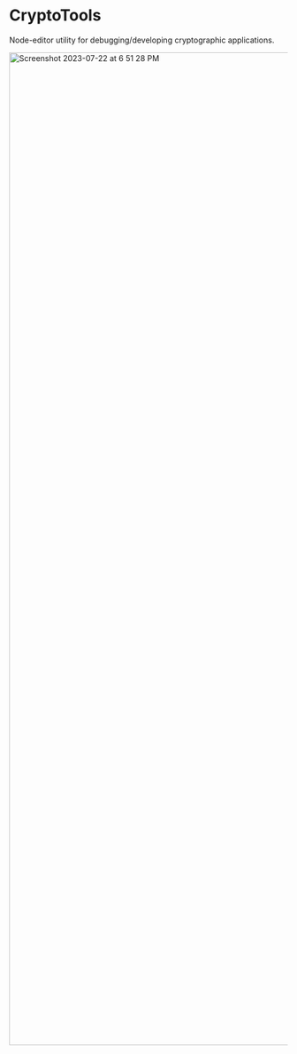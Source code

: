 # CryptoTools

Node-editor utility for debugging/developing cryptographic applications.

<img width="1792" alt="Screenshot 2023-07-22 at 6 51 28 PM" src="https://github.com/LevKruglyak/CryptoTools/assets/13054020/d919ce48-8754-4180-90a7-63af23c59a7b">
